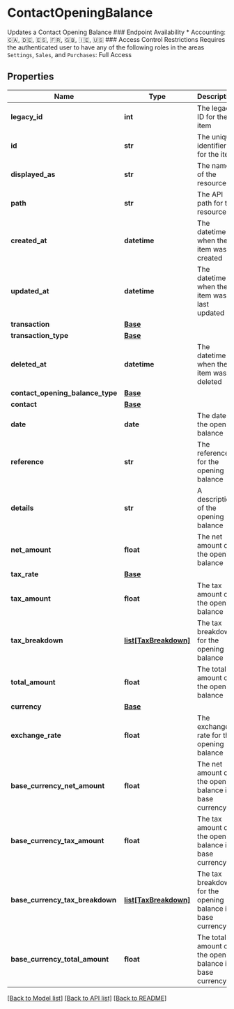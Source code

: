 # ContactOpeningBalance

Updates a Contact Opening Balance  ### Endpoint Availability  * Accounting: 🇨🇦, 🇩🇪, 🇪🇸, 🇫🇷, 🇬🇧, 🇮🇪, 🇺🇸  ### Access Control Restrictions  Requires the authenticated user to have any of the following roles in the areas `Settings`, `Sales`, and `Purchases`: Full Access
## Properties
Name | Type | Description | Notes
------------ | ------------- | ------------- | -------------
**legacy_id** | **int** | The legacy ID for the item | [optional] 
**id** | **str** | The unique identifier for the item | [optional] 
**displayed_as** | **str** | The name of the resource | [optional] 
**path** | **str** | The API path for the resource | [optional] 
**created_at** | **datetime** | The datetime when the item was created | [optional] 
**updated_at** | **datetime** | The datetime when the item was last updated | [optional] 
**transaction** | [**Base**](Base.md) |  | [optional] 
**transaction_type** | [**Base**](Base.md) |  | [optional] 
**deleted_at** | **datetime** | The datetime when the item was deleted | [optional] 
**contact_opening_balance_type** | [**Base**](Base.md) |  | [optional] 
**contact** | [**Base**](Base.md) |  | [optional] 
**date** | **date** | The date of the opening balance | [optional] 
**reference** | **str** | The reference for the opening balance | [optional] 
**details** | **str** | A description of the opening balance | [optional] 
**net_amount** | **float** | The net amount of the opening balance | [optional] 
**tax_rate** | [**Base**](Base.md) |  | [optional] 
**tax_amount** | **float** | The tax amount of the opening balance | [optional] 
**tax_breakdown** | [**list[TaxBreakdown]**](TaxBreakdown.md) | The tax breakdown for the opening balance | [optional] 
**total_amount** | **float** | The total amount of the opening balance | [optional] 
**currency** | [**Base**](Base.md) |  | [optional] 
**exchange_rate** | **float** | The exchange rate for the opening balance | [optional] 
**base_currency_net_amount** | **float** | The net amount of the opening balance in base currency | [optional] 
**base_currency_tax_amount** | **float** | The tax amount of the opening balance in base currency | [optional] 
**base_currency_tax_breakdown** | [**list[TaxBreakdown]**](TaxBreakdown.md) | The tax breakdown for the opening balance in base currency | [optional] 
**base_currency_total_amount** | **float** | The total amount of the opening balance in base currency | [optional] 

[[Back to Model list]](../README.md#documentation-for-models) [[Back to API list]](../README.md#documentation-for-api-endpoints) [[Back to README]](../README.md)


